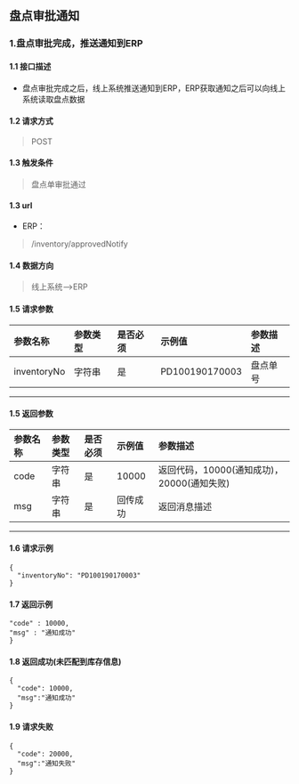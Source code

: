 ## 盘点审批通知
### 1.盘点审批完成，推送通知到ERP
#### 1.1 接口描述
* 盘点审批完成之后，线上系统推送通知到ERP，ERP获取通知之后可以向线上系统读取盘点数据
#### 1.2 请求方式
> POST
#### 1.3 触发条件
> 盘点单审批通过
#### 1.3 url
* ERP：
> /inventory/approvedNotify
#### 1.4 数据方向
> 线上系统-->ERP
#### 1.5 请求参数
| 参数名称 | 参数类型 | 是否必须 | 示例值 | 参数描述  |
| :---         |     :---      |     :--- | :--- | :--- |
| inventoryNo   | 字符串     | 是    | PD100190170003    | 盘点单号 |
--------------------- 
#### 1.5 返回参数
| 参数名称 | 参数类型 | 是否必须 | 示例值 | 参数描述  |
| :---         |     :---      |     :--- | :--- | :--- |
| code   | 字符串     | 是    | 10000    | 返回代码，10000(通知成功)，20000(通知失败) |
| msg   | 字符串    | 是    | 回传成功    | 返回消息描述 |
--------------------- 
#### 1.6 请求示例
```
{
  "inventoryNo": "PD100190170003"
}
```
#### 1.7 返回示例
 ``` 
 "code" : 10000,
 "msg" : "通知成功"
 }
```
#### 1.8 返回成功(未匹配到库存信息)
```
{
  "code": 10000,
  "msg":"通知成功"
}
```
#### 1.9 请求失败
```
{
  "code": 20000,
  "msg":"通知失败"
}
```

